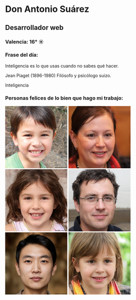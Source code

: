 # Don Antonio Suárez
## Desarrollador web
### Valencia:  16° ☀️
### Frase del día:
<!-- START QUOTE -->
Inteligencia es lo que usas cuando no sabes qué hacer.

 Jean Piaget
(1896-1980) Filósofo y psicólogo suizo.


Inteligencia
<!-- END QUOTE -->






### Personas felices de lo bien que hago mi trabajo:

![Image 1](src/image_0.png)
![Image 2](src/image_1.png)
![Image 3](src/image_2.png)
![Image 4](src/image_3.png)
![Image 5](src/image_4.png)
![Image 6](src/image_5.png)